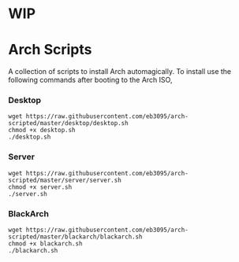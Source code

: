 # WIP

# Arch Scripts
A collection of scripts to install Arch automagically. To install use the following commands after booting to the Arch ISO,

### Desktop
```
wget https://raw.githubusercontent.com/eb3095/arch-scripted/master/desktop/desktop.sh
chmod +x desktop.sh
./desktop.sh
```

### Server
```
wget https://raw.githubusercontent.com/eb3095/arch-scripted/master/server/server.sh
chmod +x server.sh
./server.sh
```

### BlackArch
```
wget https://raw.githubusercontent.com/eb3095/arch-scripted/master/blackarch/blackarch.sh
chmod +x blackarch.sh
./blackarch.sh
```
